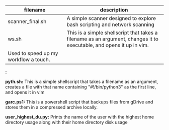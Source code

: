 |**filename**|**description**|
|---|---|
|scanner_final.sh|A simple scanner designed to explore bash scripting and network scanning|
|ws.sh|This is a simple shellscript that takes a filename as an argument, changes it to executable, and opens it up in vim.
Used to speed up my workflow a touch.|




**:** 

**pyth.sh:** This is a simple shellscript that takes a filename as an argument, creates a file with that name containing "#!/bin/python3" as the first line, and opens it in vim

**garc.ps1:** This is a powershell script that backups files from gDrive and stores them in a compressed archive locally.

**user_highest_du.py:** Prints the name of the user with the highest home directory usage along with their home directory disk usage
